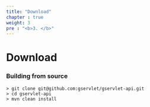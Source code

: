 ```yaml
---
title: "Download"
chapter : true
weight: 3
pre : "<b>3. </b>"
---
```


# Download


### Building from source

    > git clone git@github.com:gservlet/gservlet-api.git
    > cd gservlet-api
    > mvn clean install

